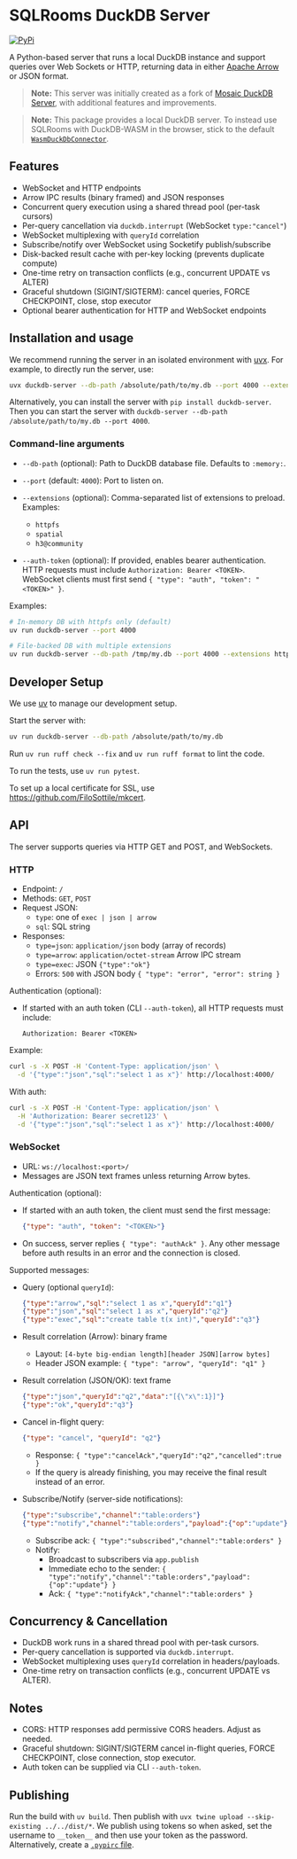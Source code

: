 # SQLRooms DuckDB Server

[![PyPi](https://img.shields.io/pypi/v/sqlrooms-duckdb-server.svg)](https://pypi.org/project/sqlrooms-duckdb-server/)

A Python-based server that runs a local DuckDB instance and support queries over Web Sockets or HTTP, returning data in either [Apache Arrow](https://arrow.apache.org/) or JSON format.

> **Note:** This server was initially created as a fork of [Mosaic DuckDB Server](https://github.com/uwdata/mosaic/tree/main/packages/server/duckdb-server), with additional features and improvements.

> **Note:** This package provides a local DuckDB server. To instead use SQLRooms with DuckDB-WASM in the browser, stick to the default [`WasmDuckDbConnector`](https://sqlrooms.org/api/duckdb/interfaces/WasmDuckDbConnector.html).

## Features

- WebSocket and HTTP endpoints
- Arrow IPC results (binary framed) and JSON responses
- Concurrent query execution using a shared thread pool (per-task cursors)
- Per-query cancellation via `duckdb.interrupt` (WebSocket `type:"cancel"`)
- WebSocket multiplexing with `queryId` correlation
- Subscribe/notify over WebSocket using Socketify publish/subscribe
- Disk-backed result cache with per-key locking (prevents duplicate compute)
- One-time retry on transaction conflicts (e.g., concurrent UPDATE vs ALTER)
- Graceful shutdown (SIGINT/SIGTERM): cancel queries, FORCE CHECKPOINT, close, stop executor
- Optional bearer authentication for HTTP and WebSocket endpoints

## Installation and usage

We recommend running the server in an isolated environment with [uvx](https://docs.astral.sh/uv/). For example, to directly run the server, use:

```bash
uvx duckdb-server --db-path /absolute/path/to/my.db --port 4000 --extensions httpfs,spatial
```

Alternatively, you can install the server with `pip install duckdb-server`. Then you can start the server with `duckdb-server --db-path /absolute/path/to/my.db --port 4000`.

### Command-line arguments

- `--db-path` (optional): Path to DuckDB database file. Defaults to `:memory:`.
- `--port` (default: `4000`): Port to listen on.
- `--extensions` (optional): Comma-separated list of extensions to preload. Examples:

  - `httpfs`
  - `spatial`
  - `h3@community`

- `--auth-token` (optional): If provided, enables bearer authentication. HTTP requests must include `Authorization: Bearer <TOKEN>`. WebSocket clients must first send `{ "type": "auth", "token": "<TOKEN>" }`.

Examples:

```bash
# In-memory DB with httpfs only (default)
uv run duckdb-server --port 4000

# File-backed DB with multiple extensions
uv run duckdb-server --db-path /tmp/my.db --port 4000 --extensions httpfs,spatial,h3@community
```

## Developer Setup

We use [uv](https://docs.astral.sh/uv/) to manage our development setup.

Start the server with:

```bash
uv run duckdb-server --db-path /absolute/path/to/my.db
```

Run `uv run ruff check --fix` and `uv run ruff format` to lint the code.

To run the tests, use `uv run pytest`.

To set up a local certificate for SSL, use https://github.com/FiloSottile/mkcert.

## API

The server supports queries via HTTP GET and POST, and WebSockets.

### HTTP

- Endpoint: `/`
- Methods: `GET`, `POST`
- Request JSON:
  - `type`: one of `exec | json | arrow`
  - `sql`: SQL string
- Responses:
  - `type=json`: `application/json` body (array of records)
  - `type=arrow`: `application/octet-stream` Arrow IPC stream
  - `type=exec`: JSON `{"type":"ok"}`
  - Errors: `500` with JSON body `{ "type": "error", "error": string }`

Authentication (optional):

- If started with an auth token (CLI `--auth-token`), all HTTP requests must include:

  ```http
  Authorization: Bearer <TOKEN>
  ```

Example:

```bash
curl -s -X POST -H 'Content-Type: application/json' \
  -d '{"type":"json","sql":"select 1 as x"}' http://localhost:4000/
```

With auth:

```bash
curl -s -X POST -H 'Content-Type: application/json' \
  -H 'Authorization: Bearer secret123' \
  -d '{"type":"json","sql":"select 1 as x"}' http://localhost:4000/
```

### WebSocket

- URL: `ws://localhost:<port>/`
- Messages are JSON text frames unless returning Arrow bytes.

Authentication (optional):

- If started with an auth token, the client must send the first message:

  ```json
  {"type": "auth", "token": "<TOKEN>"}
  ```

- On success, server replies `{ "type": "authAck" }`. Any other message before auth results in an error and the connection is closed.

Supported messages:

- Query (optional `queryId`):

  ```json
  {"type":"arrow","sql":"select 1 as x","queryId":"q1"}
  {"type":"json","sql":"select 1 as x","queryId":"q2"}
  {"type":"exec","sql":"create table t(x int)","queryId":"q3"}
  ```

- Result correlation (Arrow): binary frame

  - Layout: `[4-byte big-endian length][header JSON][arrow bytes]`
  - Header JSON example: `{ "type": "arrow", "queryId": "q1" }`

- Result correlation (JSON/OK): text frame

  ```json
  {"type":"json","queryId":"q2","data":"[{\"x\":1}]"}
  {"type":"ok","queryId":"q3"}
  ```

- Cancel in-flight query:

  ```json
  {"type": "cancel", "queryId": "q2"}
  ```

  - Response: `{ "type":"cancelAck","queryId":"q2","cancelled":true }`
  - If the query is already finishing, you may receive the final result instead of an error.

- Subscribe/Notify (server-side notifications):
  ```json
  {"type":"subscribe","channel":"table:orders"}
  {"type":"notify","channel":"table:orders","payload":{"op":"update"}}
  ```
  - Subscribe ack: `{ "type":"subscribed","channel":"table:orders" }`
  - Notify:
    - Broadcast to subscribers via `app.publish`
    - Immediate echo to the sender: `{ "type":"notify","channel":"table:orders","payload":{"op":"update"} }`
    - Ack: `{ "type":"notifyAck","channel":"table:orders" }`

## Concurrency & Cancellation

- DuckDB work runs in a shared thread pool with per-task cursors.
- Per-query cancellation is supported via `duckdb.interrupt`.
- WebSocket multiplexing uses `queryId` correlation in headers/payloads.
- One-time retry on transaction conflicts (e.g., concurrent UPDATE vs ALTER).

## Notes

- CORS: HTTP responses add permissive CORS headers. Adjust as needed.
- Graceful shutdown: SIGINT/SIGTERM cancel in-flight queries, FORCE CHECKPOINT, close connection, stop executor.
- Auth token can be supplied via CLI `--auth-token`.

## Publishing

Run the build with `uv build`. Then publish with `uvx twine upload --skip-existing ../../dist/*`. We publish using tokens so when asked, set the username to `__token__` and then use your token as the password. Alternatively, create a [`.pypirc` file](https://packaging.python.org/en/latest/guides/distributing-packages-using-setuptools/#create-an-account).

